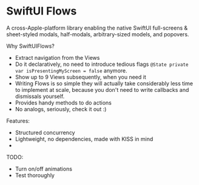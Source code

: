 # SwiftUI Flows

A cross-Apple-platform library enabling the native SwiftUI full-screens & sheet-styled modals, half-modals, arbitrary-sized models, and popovers.

Why SwiftUIFlows?
- Extract navigation from the Views
- Do it declaratively, no need to introduce tedious flags `@State private var isPresentingMyScreen = false` anymore.
- Show up to 9 Views subsequently, when you need it
- Writing Flows is so simple they will actually take considerably less time to implement at scale, because you don't need to write callbacks and dismissals yourself.
- Provides handy methods to do actions
- No analogs, seriously, check it out :)

Features:
- Structured concurrency
- Lightweight, no dependencies, made with KISS in mind
- 

TODO:

- Turn on/off animations
- Test thoroughly 
